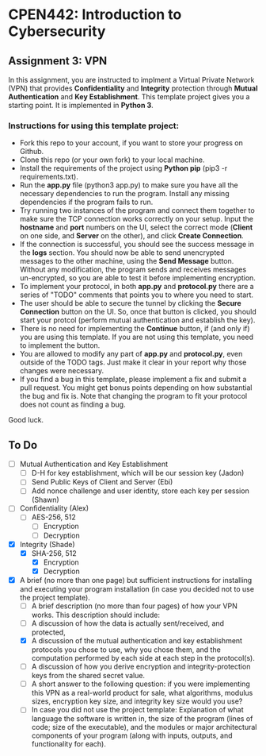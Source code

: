 # CPEN442: Introduction to Cybersecurity
## Assignment 3: VPN

In this assignment, you are instructed to implment a Virtual Private Network (VPN) that provides **Confidentiality** and **Integrity** protection through **Mutual Authentication** and **Key Establishment**. This template project gives you a starting point. It is implemented in **Python 3**. 

### Instructions for using this template project:
- Fork this repo to your account, if you want to store your progress on Github.
- Clone this repo (or your own fork) to your local machine.
- Install the requirements of the project using **Python pip** (pip3 -r requirements.txt).
- Run the **app.py** file (python3 app.py) to make sure you have all the necessary dependencies to run the program. Install any missing dependencies if the program fails to run.
- Try running two instances of the program and connect them together to make sure the TCP connection works correctly on your setup. Input the **hostname** and **port** numbers on the UI, select the correct mode (**Client** on one side, and **Server** on the other), and click **Create Connection**.
- If the connection is successful, you should see the success message in the **logs** section. You should now be able to send unencrypted messages to the other machine, using the **Send Message** button. Without any modification, the program sends and receives messages un-encrypted, so you are able to test it before implementing encryption.
- To implement your protocol, in both **app.py** and **protocol.py** there are a series of "TODO" comments that points you to where you need to start.
- The user should be able to secure the tunnel by clicking the **Secure Connection** button on the UI. So, once that button is clicked, you should start your protcol (perform mutual authentication and establish the key).
- There is no need for implementing the **Continue** button, if (and only if) you are using this template. If you are not using this template, you need to implement the button. 
- You are allowed to modify any part of **app.py** and **protocol.py**, even outside of the TODO tags. Just make it clear in your report why those changes were necessary.
- If you find a bug in this template, please implement a fix and submit a pull request. You might get bonus points depending on how substantial the bug and fix is. Note that changing the program to fit your protocol does not count as finding a bug.

Good luck.


## To Do
- [ ] Mutual Authentication and Key Establishment 
    - [ ] D-H for key establishment, which will be our session key (Jadon)
    - [ ] Send Public Keys of Client and Server (Ebi)
    - [ ] Add nonce challenge and user identity, store each key per session (Shawn)
- [ ] Confidentiality (Alex)
    - [ ] AES-256, 512
        - [ ] Encryption
        - [ ] Decryption
- [x] Integrity (Shade)
    - [x]  SHA-256, 512
        - [x] Encryption
        - [x] Decryption
- [X]  A brief (no more than one page) but sufficient instructions for installing and executing your program installation (in case you decided not to use the project template).
    - [ ]  A brief description (no more than four pages) of how your VPN works. This description should include:
    - [ ]  A discussion of how the data is actually sent/received, and protected,
    - [X]  A discussion of the mutual authentication and key establishment protocols you chose to use, why you chose them, and the computation performed by each side at each step in the protocol(s).
    - [ ]  A discussion of how you derive encryption and integrity-protection keys from the shared secret value.
    - [ ]  A short answer to the following question: if you were implementing this VPN as a real-world product for sale, what algorithms, modulus sizes, encryption key size, and integrity key size would you use?
    - [ ]  In case you did not use the project template: Explanation of what language the software is written in, the size of the program (lines of code; size of the executable), and the modules or major architectural components of your program (along with inputs, outputs, and functionality for each).
